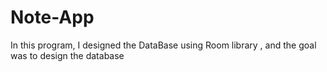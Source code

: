 # Note-App

In this program, I designed the DataBase using Room library , and the goal was to design the database
